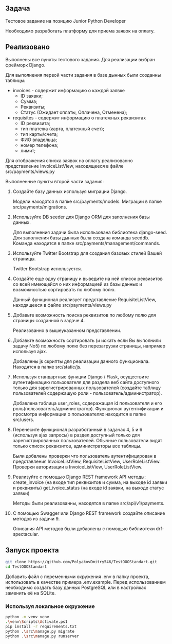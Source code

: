 ## Задача
Тестовое задание на позицию Junior Python Developer


Необходимо разработать платформу для приема заявок на оплату.


## Реализовано

Выполнены все пункты тестового задания. Для реализации выбран фрейморк Django.

Для выполнения первой части задания в базе дынных были созданны таблицы:
- invoices - cодержит информацию о каждой заявке
  - ID заявки;
  - Сумма;
  - Реквизиты;
  - Статус (Ожидает оплаты, Оплачена, Отменена);
- requisites - содержит информацию о платежных реквизитах
  - ID реквизита;
  - тип платежа (карта, платежный счет);
  - тип карты/счета;
  - ФИО владельца;
  - номер телефона;
  - лимит;

Для отображения списка заявок на оплату реализованно представление InvoiceListView, находящееся в файле src/payments/views.py

Выполненные пункты второй части задания:

1) Создайте базу данных используя миграции Django.

    Модели находятся в папке src/payments/models.
    Миграции в папке src/payments/migrations.
2) Используйте DB seeder для Django ORM для заполнения базы данных.

    Для выполнения задачи была использована библиотека django-seed. Для заполнения базы дынных была создана команда seeddb. Команда находится в папке src/payments/management/commands.

3) Используйте Twitter Bootstrap для создания базовых стилей Вашей страницы.

    Twitter Bootstrap используется.

4) Создайте еще одну страницу и выведите на ней список реквизитов со всей имеющейся о них информацией из базы данных и возможностью сортировать по любому полю.

    Данный функционал реализует представление RequisiteListView, находящееся в файле src/payments/views.py

5) Добавьте возможность поиска реквизитов по любому полю для страницы созданной в задаче 4.

    Реализованно в вышеуказанном представлении.

6) Добавьте возможность сортировать (и искать если Вы выполнили задачу No5) по любому полю без перезагрузки страницы, например используя ajax.

    Добавлены js скрипты для реализации данного функционала. Находятся в папке src/static/js.

7) Используя стандартные функции Django / Flask, осуществите аутентификацию пользователя для раздела веб сайта доступного только для зарегистрированных пользователей (создайте таблицу пользователей содержащую роли - пользователь/администратор).

    Добавлена таблица user_roles, содеражащая id пользователя и его роль(пользователь/администратор).
    Функционал аутентификации и просмотра информации о пользователях находится в папке src/users.

8) Перенесите функционал разработанный в задачах 4, 5 и 6 (используя ajax запросы) в раздел доступный только для зарегистрированных пользователей. Обычные пользователи видят только список реквизитов, администраторы все таблицы.

    Были добвлены проверки что пользователь аутентифицирован в представления InvoiceListView, RequisiteListView, UserRoleListView. Проверки авторизации в InvoiceListView, UserRoleListView.

9) Реализуйте с помощью Django REST framework API методы:
	create_invoice (на входе тип реквизитов и сумма, на выходе id заявки и реквизиты)
	get_ivoice_status (на входе id заявки, на выходе статус заявки)

    Методы были реализованны, находятся в папке src/api/v1/payments.

10) С помощью Swagger или Django REST framework создайте описание методов из задачи 9.

    Описания API методов были добавлены с помощью библиотеки drf-spectacular.


## Запуск проекта

```bash
git clone https://github.com/PolyakovDmitry546/TestOOOStandart.git
cd TestOOOStandart
```
Добавить файл с переменными окружения .env в папку проекта, использовать в качестве примера .env.example. Перед использованием необходимо создать базу данных PostgreSQL или в настройках заменить её на SQLite.


### Используя локальное окружение
```bash
python -m venv venv
.\venv\Scripts\Activate.ps1
pip install -r requirements.txt 
python .\src\manage.py migrate
python .\src\manage.py runserver
```